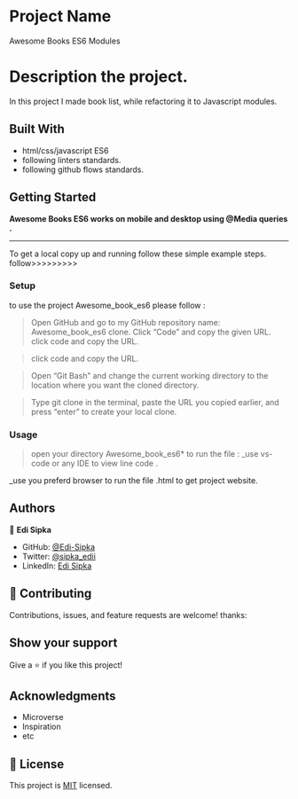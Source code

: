 # Project Name

Awesome Books ES6 Modules

# Description the project.

In this project I made book list, while refactoring it to Javascript modules.

## Built With

- html/css/javascript ES6
- following linters standards.
- following github flows standards.

## Getting Started

**Awesome Books ES6 works on mobile and desktop using @Media queries .**

---

To get a local copy up and running follow these simple example steps.
follow>>>>>>>>>

### Setup

to use the project Awesome_book_es6 please follow :

> Open GitHub and go to my GitHub repository name: Awesome_book_es6 clone.
> Click “Code” and copy the given URL.
> click code and copy the URL.

> click code and copy the URL.

> Open “Git Bash” and change the current working directory to the location where you want the cloned directory.

> Type git clone in the terminal, paste the URL you copied earlier, and press “enter” to create your local clone.

### Usage

> open your directory Awesome_book_es6\*
> to run the file :
> \_use vs-code or any IDE to view line code .

\_use you preferd browser to run the file .html to get project website.

## Authors

👤 **Edi Sipka**

- GitHub: [@Edi-Sipka](https://github.com/edi-sipka)
- Twitter: [@sipka_edii](https://twitter.com/sipka_edii)
- LinkedIn: [Edi Sipka](https://www.linkedin.com/in/edi-%C5%A1ipka-5b681b202/)

## 🤝 Contributing

Contributions, issues, and feature requests are welcome!
thanks:

## Show your support

Give a ⭐️ if you like this project!

## Acknowledgments

- Microverse
- Inspiration
- etc

## 📝 License

This project is [MIT](./MIT.md) licensed.
